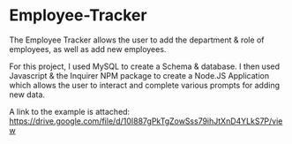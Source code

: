 # Employee-Tracker

The Employee Tracker allows the user to add the department & role of employees, as well as add new employees.

For this project, I used MySQL to create a Schema & database. I then used Javascript & the Inquirer NPM package to create a Node.JS Application which allows the user to interact and complete various prompts for adding new data.

A link to the example is attached: https://drive.google.com/file/d/10I887gPkTgZowSss79ihJtXnD4YLkS7P/view

